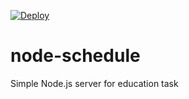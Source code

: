 [![Deploy](https://www.herokucdn.com/deploy/button.svg)](https://heroku.com/deploy)

# node-schedule
Simple Node.js server for education task
